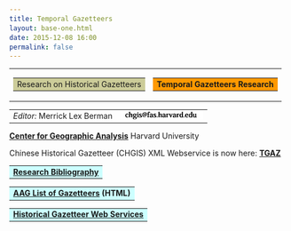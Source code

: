```yaml
---
title: Temporal Gazetteers
layout: base-one.html
date: 2015-12-08 16:00
permalink: false
---
```

<div class="chunk">

<table border="0" cellpadding="0" cellspacing="0">
 <tbody>
 <tr><td>
<table  border="0" cellpadding="3">
 <tbody><tr bgcolor="#cccc99">
  <td>Research on Historical Gazetteers
  </td>
 </tr>
</tbody></table></td>
<td>
<table  border="0" cellpadding="3">
 <tbody><tr bgcolor="#ff9900">
    <td><b>Temporal Gazetteers Research</b></td>
 </tr>
</tbody></table>
</td>
 </tr>
</tbody></table>
<p>
<table >
 <tbody>
 <tr>
  <td valign="top">
  <i>Editor:</i>  Merrick Lex Berman  
  </td>
  <td><img src="chgis_poc_sm.jpg">
  </td>
 </tr>
</tbody>
</table>

<p><b><a href="http://www.iq.harvard.edu/people/lex-berman">Center for Geographic Analysis</a></b>   Harvard University
<p>
Chinese Historical Gazetteer (CHGIS) XML Webservice is now here: <strong><a href="http://maps.cga.harvard.edu/tgaz/" target="_new">TGAZ</a></strong>
<p>
<table border="0" cellpadding="3">
 <tbody><tr bgcolor="#ccffff">
  <td><b><a href="gazetteer_bibliog.html" >Research Bibliography</a></b></td>
 </tr>
</tbody></table>
<p>
<table border="0" cellpadding="3">
 <tbody><tr bgcolor="#ccffff">
  <td><b><a href="http://www.aag.org/cs/projects_and_programs/historical_gis_clearinghouse/historical_gazetteers" target="_blank" title="download" >AAG List of Gazetteers</a> (HTML)</b></td>
 </tr>
</tbody></table>
<p>
<table border="0" cellpadding="3">
 <tbody><tr bgcolor="#ccffff">
  <td><b><a href="gazetteer_web_services.html">Historical Gazetteer Web Services</a></b></td> 
 </tr>
</tbody></table>
<p>



</div>